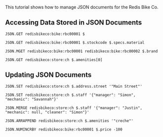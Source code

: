 This tutorial shows how to manage JSON documents for the Redis Bike Co.

## Accessing Data Stored in JSON Documents

```redis Retrieve the entire document for a bike
JSON.GET redisbikeco:bike:rbc00001 $
```

```redis Get specific fields
JSON.GET redisbikeco:bike:rbc00001 $.stockcode $.specs.material
```

```redis Get a field from multiple documents
JSON.MGET redisbikeco:bike:rbc00001 redisbikeco:bike:rbc00002 $.brand
```

```redis Access elements of a JSON array
JSON.GET redisbikeco:store:ch $.amenities[0]
```
## Updating JSON Documents

```redis Update an existing value
JSON.SET redisbikeco:store:ch $.address.street '"Main Street"' 
```

```redis Add a new sub-object
JSON.SET redisbikeco:store:ch $.staff '{"manager": "Simon", "mechanic": "Savannah"}'
```

```redis Patch the staff object with JSON.MERGE
JSON.MERGE redisbikeco:store:ch $.staff '{"manager": "Justin", "mechanic": null, "cleaner": "Simon"}'
```

```redis Append an element to an array
JSON.ARRAPPEND redisbikeco:store:ch $.amenities '"creche"' 
```

```redis Reduce the price of a bike
JSON.NUMINCRBY redisbikeco:bike:rbc00001 $.price -100
```